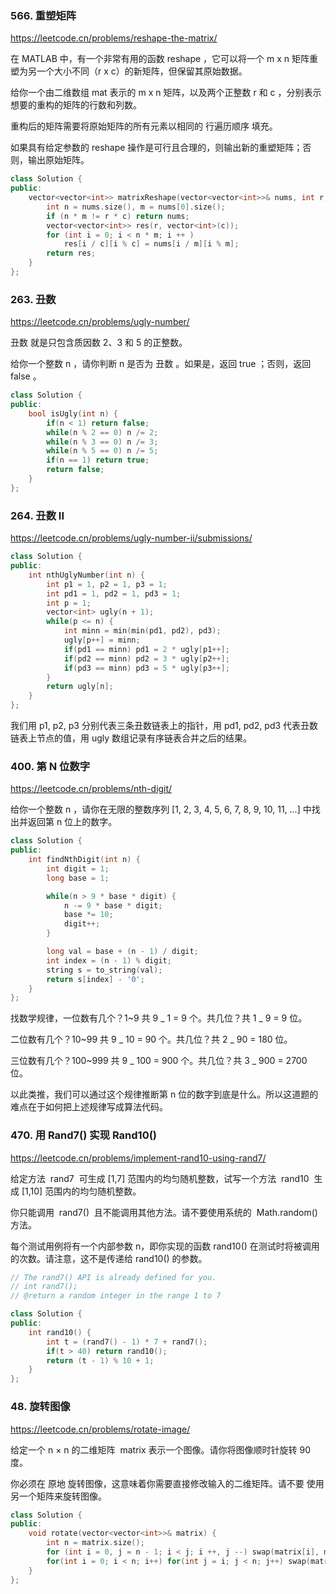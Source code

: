 ### 566. 重塑矩阵

https://leetcode.cn/problems/reshape-the-matrix/

在 MATLAB 中，有一个非常有用的函数 reshape ，它可以将一个 m x n 矩阵重塑为另一个大小不同（r x c）的新矩阵，但保留其原始数据。

给你一个由二维数组 mat 表示的 m x n 矩阵，以及两个正整数 r 和 c ，分别表示想要的重构的矩阵的行数和列数。

重构后的矩阵需要将原始矩阵的所有元素以相同的 行遍历顺序 填充。

如果具有给定参数的 reshape 操作是可行且合理的，则输出新的重塑矩阵；否则，输出原始矩阵。

```cpp
class Solution {
public:
    vector<vector<int>> matrixReshape(vector<vector<int>>& nums, int r, int c) {
        int n = nums.size(), m = nums[0].size();
        if (n * m != r * c) return nums;
        vector<vector<int>> res(r, vector<int>(c));
        for (int i = 0; i < n * m; i ++ )
            res[i / c][i % c] = nums[i / m][i % m];
        return res;
    }
};
```

### 263. 丑数

https://leetcode.cn/problems/ugly-number/

丑数 就是只包含质因数 2、3 和 5 的正整数。

给你一个整数 n ，请你判断 n 是否为 丑数 。如果是，返回 true ；否则，返回 false 。

```cpp
class Solution {
public:
    bool isUgly(int n) {
        if(n < 1) return false;
        while(n % 2 == 0) n /= 2;
        while(n % 3 == 0) n /= 3;
        while(n % 5 == 0) n /= 5;
        if(n == 1) return true;
        return false;
    }
};
```

### 264. 丑数 II

https://leetcode.cn/problems/ugly-number-ii/submissions/

```cpp
class Solution {
public:
    int nthUglyNumber(int n) {
        int p1 = 1, p2 = 1, p3 = 1;
        int pd1 = 1, pd2 = 1, pd3 = 1;
        int p = 1;
        vector<int> ugly(n + 1);
        while(p <= n) {
            int minn = min(min(pd1, pd2), pd3);
            ugly[p++] = minn;
            if(pd1 == minn) pd1 = 2 * ugly[p1++];
            if(pd2 == minn) pd2 = 3 * ugly[p2++];
            if(pd3 == minn) pd3 = 5 * ugly[p3++];
        }
        return ugly[n];
    }
};
```

我们用 p1, p2, p3 分别代表三条丑数链表上的指针，用 pd1, pd2, pd3 代表丑数链表上节点的值，用 ugly 数组记录有序链表合并之后的结果。

### 400. 第 N 位数字

https://leetcode.cn/problems/nth-digit/

给你一个整数 n ，请你在无限的整数序列 [1, 2, 3, 4, 5, 6, 7, 8, 9, 10, 11, ...] 中找出并返回第 n 位上的数字。

```cpp
class Solution {
public:
    int findNthDigit(int n) {
        int digit = 1;
        long base = 1;

        while(n > 9 * base * digit) {
            n -= 9 * base * digit;
            base *= 10;
            digit++;
        }

        long val = base + (n - 1) / digit;
        int index = (n - 1) % digit;
        string s = to_string(val);
        return s[index] - '0';
    }
};
```

找数学规律，一位数有几个？1~9 共 9 _ 1 = 9 个。共几位？共 1 _ 9 = 9 位。

二位数有几个？10~99 共 9 _ 10 = 90 个。共几位？共 2 _ 90 = 180 位。

三位数有几个？100~999 共 9 _ 100 = 900 个。共几位？共 3 _ 900 = 2700 位。

以此类推，我们可以通过这个规律推断第 n 位的数字到底是什么。所以这道题的难点在于如何把上述规律写成算法代码。

### 470. 用 Rand7() 实现 Rand10()

https://leetcode.cn/problems/implement-rand10-using-rand7/

给定方法  rand7  可生成 [1,7] 范围内的均匀随机整数，试写一个方法  rand10  生成 [1,10] 范围内的均匀随机整数。

你只能调用  rand7()  且不能调用其他方法。请不要使用系统的  Math.random()  方法。

每个测试用例将有一个内部参数 n，即你实现的函数 rand10() 在测试时将被调用的次数。请注意，这不是传递给 rand10() 的参数。

```cpp
// The rand7() API is already defined for you.
// int rand7();
// @return a random integer in the range 1 to 7

class Solution {
public:
    int rand10() {
        int t = (rand7() - 1) * 7 + rand7();
        if(t > 40) return rand10();
        return (t - 1) % 10 + 1;
    }
};
```

### 48. 旋转图像

https://leetcode.cn/problems/rotate-image/

给定一个 n × n 的二维矩阵  matrix 表示一个图像。请你将图像顺时针旋转 90 度。

你必须在 原地 旋转图像，这意味着你需要直接修改输入的二维矩阵。请不要 使用另一个矩阵来旋转图像。

```cpp
class Solution {
public:
    void rotate(vector<vector<int>>& matrix) {
        int n = matrix.size();
        for (int i = 0, j = n - 1; i < j; i ++, j --) swap(matrix[i], matrix[j]);
        for(int i = 0; i < n; i++) for(int j = i; j < n; j++) swap(matrix[i][j], matrix[j][i]);
    }
};
```
